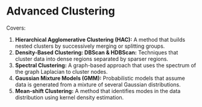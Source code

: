 # Advanced Clustering

Covers:

1. **Hierarchical Agglomerative Clustering (HAC):** A method that builds nested clusters by successively merging or splitting groups.
2. **Density-Based Clustering: DBScan & HDBScan:** Techniques that cluster data into dense regions separated by sparser regions.
3. **Spectral Clustering:** A graph-based approach that uses the spectrum of the graph Laplacian to cluster nodes.
4. **Gaussian Mixture Models (GMM):** Probabilistic models that assume data is generated from a mixture of several Gaussian distributions.
5. **Mean-shift Clustering:** A method that identifies modes in the data distribution using kernel density estimation.